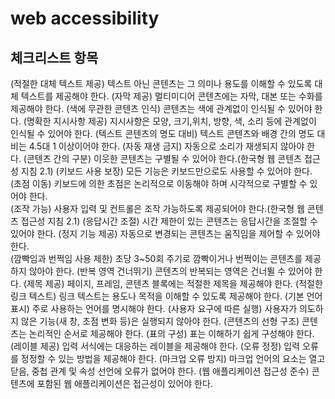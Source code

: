 # web accessibility

## 체크리스트 항목

(적절한 대체 텍스트 제공) 텍스트 아닌 콘텐츠는 그 의미나 용도를 이해할 수 있도록 대체 텍스트를 제공해야 한다.
(자막 제공) 멀티미디어 콘텐츠에는 자막, 대본 또는 수화를 제공해야 한다.
(색에 무관한 콘텐츠 인식) 콘텐츠는 색에 관계없이 인식될 수 있어야 한다.
(명확한 지시사항 제공) 지시사항은 모양, 크기,위치, 방향, 색, 소리 등에 관계없이 인식될 수 있어야 한다.
(텍스트 콘텐츠의 명도 대비) 텍스트 콘텐츠와 배경 간의 명도 대비는 4.5대 1 이상이어야 한다.
(자동 재생 금지) 자동으로 소리가 재생되지 않아야 한다.
(콘텐츠 간의 구분) 이웃한 콘텐츠는 구별될 수 있어야 한다.(한국형 웹 콘텐츠 접근성 지침 2.1)
(키보드 사용 보장) 모든 기능은 키보드만으로도 사용할 수 있어야 한다.
(초점 이동) 키보드에 의한 초점은 논리적으로 이동해야 하며 시각적으로 구별할 수 있어야 한다.  
(조작 가능) 사용자 입력 및 컨트롤은 조작 가능하도록 제공되어야 한다.(한국형 웹 콘텐츠 접근성 지침 2.1)
(응답시간 조절) 시간 제한이 있는 콘텐츠는 응답시간을 조절할 수 있어야 한다.
(정지 기능 제공) 자동으로 변경되는 콘텐츠는 움직임을 제어할 수 있어야 한다.  
(깜빡임과 번쩍임 사용 제한) 초당 3~50회 주기로 깜빡이거나 번쩍이는 콘텐츠를 제공하지 않아야 한다.
(반복 영역 건너뛰기) 콘텐츠의 반복되는 영역은 건너뛸 수 있어야 한다.
(제목 제공) 페이지, 프레임, 콘텐츠 블록에는 적절한 제목을 제공해야 한다.
(적절한 링크 텍스트) 링크 텍스트는 용도나 목적을 이해할 수 있도록 제공해야 한다.
(기본 언어 표시) 주로 사용하는 언어를 명시해야 한다.
(사용자 요구에 따른 실행) 사용자가 의도하지 않은 기능(새 창, 초점 변화 등)은 실행되지 않아야 한다.
(콘텐츠의 선형 구조) 콘텐츠는 논리적인 순서로 제공해야 한다.
(표의 구성) 표는 이해하기 쉽게 구성해야 한다.
(레이블 제공) 입력 서식에는 대응하는 레이블을 제공해야 한다.
(오류 정정) 입력 오류를 정정할 수 있는 방법을 제공해야 한다.
(마크업 오류 방지) 마크업 언어의 요소는 열고 닫음, 중첩 관계 및 속성 선언에 오류가 없어야 한다.
(웹 애플리케이션 접근성 준수) 콘텐츠에 포함된 웹 애플리케이션은 접근성이 있어야 한다.
